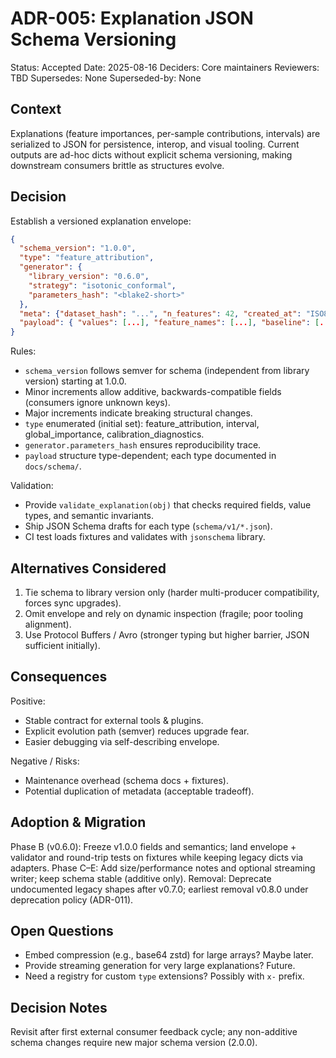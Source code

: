 # ADR-005: Explanation JSON Schema Versioning

Status: Accepted
Date: 2025-08-16
Deciders: Core maintainers
Reviewers: TBD
Supersedes: None
Superseded-by: None

## Context

Explanations (feature importances, per-sample contributions, intervals) are serialized to JSON for persistence, interop, and visual tooling. Current outputs are ad-hoc dicts without explicit schema versioning, making downstream consumers brittle as structures evolve.

## Decision

Establish a versioned explanation envelope:

```json
{
  "schema_version": "1.0.0",
  "type": "feature_attribution",
  "generator": {
    "library_version": "0.6.0",
    "strategy": "isotonic_conformal",
    "parameters_hash": "<blake2-short>"
  },
  "meta": {"dataset_hash": "...", "n_features": 42, "created_at": "ISO8601"},
  "payload": { "values": [...], "feature_names": [...], "baseline": [...], "extra": {...} }
}
```

Rules:

- `schema_version` follows semver for schema (independent from library version) starting at 1.0.0.
- Minor increments allow additive, backwards-compatible fields (consumers ignore unknown keys).
- Major increments indicate breaking structural changes.
- `type` enumerated (initial set): feature_attribution, interval, global_importance, calibration_diagnostics.
- `generator.parameters_hash` ensures reproducibility trace.
- `payload` structure type-dependent; each type documented in `docs/schema/`.

Validation:

- Provide `validate_explanation(obj)` that checks required fields, value types, and semantic invariants.
- Ship JSON Schema drafts for each type (`schema/v1/*.json`).
- CI test loads fixtures and validates with `jsonschema` library.

## Alternatives Considered

1. Tie schema to library version only (harder multi-producer compatibility, forces sync upgrades).
2. Omit envelope and rely on dynamic inspection (fragile; poor tooling alignment).
3. Use Protocol Buffers / Avro (stronger typing but higher barrier, JSON sufficient initially).

## Consequences

Positive:

- Stable contract for external tools & plugins.
- Explicit evolution path (semver) reduces upgrade fear.
- Easier debugging via self-describing envelope.

Negative / Risks:

- Maintenance overhead (schema docs + fixtures).
- Potential duplication of metadata (acceptable tradeoff).

## Adoption & Migration

Phase B (v0.6.0): Freeze v1.0.0 fields and semantics; land envelope + validator and round-trip tests on fixtures while keeping legacy dicts via adapters.
Phase C–E: Add size/performance notes and optional streaming writer; keep schema stable (additive only).
Removal: Deprecate undocumented legacy shapes after v0.7.0; earliest removal v0.8.0 under deprecation policy (ADR-011).

## Open Questions

- Embed compression (e.g., base64 zstd) for large arrays? Maybe later.
- Provide streaming generation for very large explanations? Future.
- Need a registry for custom `type` extensions? Possibly with `x-` prefix.

## Decision Notes

Revisit after first external consumer feedback cycle; any non-additive schema changes require new major schema version (2.0.0).
